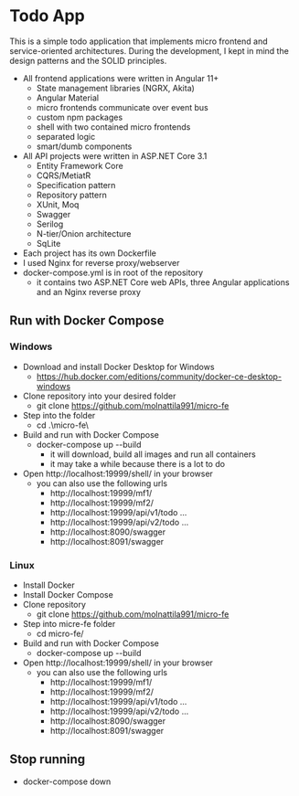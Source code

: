# Todo App
This is a simple todo application that implements micro frontend and service-oriented architectures. During the development, I kept in mind the design patterns and the SOLID principles.
- All frontend applications were written in Angular 11+
    - State management libraries (NGRX, Akita)   
    - Angular Material
    - micro frontends communicate over event bus
    - custom npm packages
    - shell with two contained micro frontends
    - separated logic
    - smart/dumb components
- All API projects were written in ASP.NET Core 3.1
    - Entity Framework Core
    - CQRS/MetiatR
    - Specification pattern
    - Repository pattern
    - XUnit, Moq
    - Swagger
    - Serilog
    - N-tier/Onion architecture
    - SqLite
- Each project has its own Dockerfile
- I used Nginx for reverse proxy/webserver
- docker-compose.yml is in root of the repository
    - it contains two ASP.NET Core web APIs, three Angular applications and an Nginx reverse proxy

## Run with Docker Compose
### Windows
- Download and install Docker Desktop for Windows 
    - https://hub.docker.com/editions/community/docker-ce-desktop-windows
- Clone repository into your desired folder
    - git clone https://github.com/molnattila991/micro-fe 
- Step into the folder
    - cd .\micro-fe\
- Build and run with Docker Compose
    - docker-compose up --build
        - it will download, build all images and run all containers
        - it may take a while because there is a lot to do
- Open http://localhost:19999/shell/ in your browser
    - you can also use the following urls
        - http://localhost:19999/mf1/
        - http://localhost:19999/mf2/
        - http://localhost:19999/api/v1/todo ...
        - http://localhost:19999/api/v2/todo ...
        - http://localhost:8090/swagger
        - http://localhost:8091/swagger
### Linux
- Install Docker
- Install Docker Compose
- Clone repository
    - git clone https://github.com/molnattila991/micro-fe
- Step into micre-fe folder
    - cd micro-fe/
- Build and run with Docker Compose
    - docker-compose up --build
- Open http://localhost:19999/shell/ in your browser
    - you can also use the following urls
        - http://localhost:19999/mf1/
        - http://localhost:19999/mf2/
        - http://localhost:19999/api/v1/todo ...
        - http://localhost:19999/api/v2/todo ...
        - http://localhost:8090/swagger
        - http://localhost:8091/swagger

## Stop running
- docker-compose down

